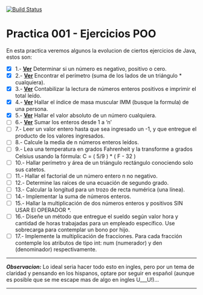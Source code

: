 [![Build Status](https://travis-ci.org/silverfox78/PracticaTDD.svg?branch=master)](https://travis-ci.org/silverfox78/PracticaTDD)

# Practica 001 - Ejercicios POO

En esta practica veremos algunos la evolucion de ciertos ejercicios de Java, estos son:

* [x] 1.- **[Ver](https://github.com/silverfox78/PracticaTDD/blob/master/Informacion/Ejercicio001.md)** Determinar si un número es negativo, positivo o cero.
* [x] 2.- **[Ver](https://github.com/silverfox78/PracticaTDD/blob/master/Informacion/Ejercicio002.md)** Encontrar el perímetro (suma de los lados de un triángulo * cualquiera).
* [x] 3.- **[Ver](https://github.com/silverfox78/PracticaTDD/blob/master/Informacion/Ejercicio003.md)** Contabilizar la lectura de números enteros positivos e imprimir el total leído.
* [x] 4.- **[Ver](https://github.com/silverfox78/PracticaTDD/blob/master/Informacion/Ejercicio004.md)** Hallar el índice de masa muscular IMM (busque la formula) de una persona.
* [x] 5.- **[Ver](https://github.com/silverfox78/PracticaTDD/blob/master/Informacion/Ejercicio005.md)** Hallar el valor absoluto de un número cualquiera.
* [ ] 6.- **[Ver](https://github.com/silverfox78/PracticaTDD/blob/master/Informacion/Ejercicio006.md)** Sumar los enteros desde 1 a ‘n’
* [ ] 7.- Leer un valor entero hasta que sea ingresado un -1, y que entregue el producto de los valores ingresados.
* [ ] 8.- Calcule la media de n números enteros leídos.
* [ ] 9.- Lea una temperatura en grados Fahrenheit y la transforme a grados Celsius usando la fórmula: C = ( 5/9 ) * ( F - 32 )
* [ ] 10.- Hallar perímetro y área de un triángulo rectángulo conociendo solo sus catetos.
* [ ] 11.- Hallar el factorial de un número entero n no negativo.
* [ ] 12.- Determine las raíces de una ecuación de segundo grado.
* [ ] 13.- Calcular la longitud para un trozo de recta numérica (una línea).
* [ ] 14.- Implementar la suma de números enteros.
* [ ] 15.- Hallar la multiplicación de dos números enteros y positivos SIN USAR El OPERADOR *.
* [ ] 16.- Diseñe un método que entregue el sueldo según valor hora y cantidad de horas trabajadas para un empleado específico. Use sobrecarga para contemplar un bono por hijo.
* [ ] 17.- Implemente la multiplicación de fracciones. Para cada fracción contemple los atributos de tipo int: num (numerador) y den (denominador) respectivamente.

---

***Observacion:*** Lo ideal seria hacer todo esto en ingles, pero por un tema de claridad y pensando en los hispanos, optare por seguir en español (aunque es posible que se me escape mas de algo en ingles U___U!)...

---